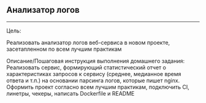 ## Анализатор логов
***
Цель:

Реализовать анализатор логов веб-сервиса в новом проекте, засетапленном по всем лучшим практикам

Описание/Пошаговая инструкция выполнения домашнего задания:
Реализовать сервис, формирующий статистический отчет о характеристиках запросов к сервису (среднее, медианное время
ответа и т.п.) на основании парсинга логов, которые пишет nginx. Оформить проект согласно всем лучшим практикам, 
подключить CI, линетры, чекеры, написать Dockerfile и README